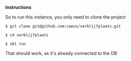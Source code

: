 **Instructions**

So to run this instance, you only need to clone the project

`$ git clone git@github.com:caeus/verblijfplaats.git`

`$ cd verblijfplaats`

`$ sbt run`

That should work, as it's already connected to the DB

